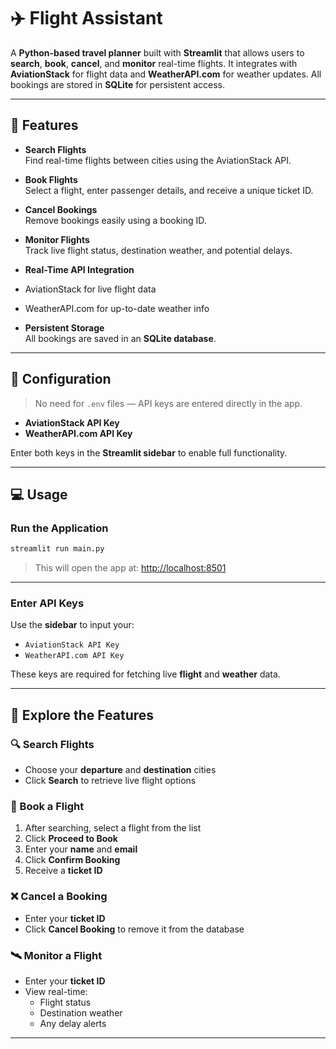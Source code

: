 # ✈️ Flight Assistant

A **Python-based travel planner** built with **Streamlit** that allows users to **search**, **book**, **cancel**, and **monitor** real-time flights. It integrates with **AviationStack** for flight data and **WeatherAPI.com** for weather updates. All bookings are stored in **SQLite** for persistent access.

---

## 🚀 Features

-  **Search Flights**  
  Find real-time flights between cities using the AviationStack API.

-  **Book Flights**  
  Select a flight, enter passenger details, and receive a unique ticket ID.

-  **Cancel Bookings**  
  Remove bookings easily using a booking ID.

-  **Monitor Flights**  
  Track live flight status, destination weather, and potential delays.

-  **Real-Time API Integration**  
  - AviationStack for live flight data  
  - WeatherAPI.com for up-to-date weather info

-  **Persistent Storage**  
  All bookings are saved in an **SQLite database**.

---

## 🔧 Configuration

> No need for `.env` files — API keys are entered directly in the app.

- **AviationStack API Key**  
- **WeatherAPI.com API Key**

Enter both keys in the **Streamlit sidebar** to enable full functionality.

---

## 💻 Usage

###  Run the Application

```bash
streamlit run main.py
```

> This will open the app at: [http://localhost:8501](http://localhost:8501)

---

###  Enter API Keys

Use the **sidebar** to input your:

- `AviationStack API Key`
- `WeatherAPI.com API Key`

These keys are required for fetching live **flight** and **weather** data.

---

## 🧭 Explore the Features

### 🔍 Search Flights

- Choose your **departure** and **destination** cities  
- Click **Search** to retrieve live flight options

### 🛫 Book a Flight

1. After searching, select a flight from the list  
2. Click **Proceed to Book**  
3. Enter your **name** and **email**  
4. Click **Confirm Booking**  
5. Receive a **ticket ID**

### ❌ Cancel a Booking

- Enter your **ticket ID**  
- Click **Cancel Booking** to remove it from the database

### 🛰 Monitor a Flight

- Enter your **ticket ID**  
- View real-time:
  - Flight status  
  - Destination weather  
  - Any delay alerts

---

